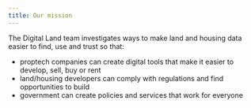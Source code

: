 ```yaml
---
title: Our mission
---
```


The Digital Land team investigates ways to make land and housing data easier to find, use and trust so that:

* proptech companies can create digital tools that make it easier to develop, sell, buy or rent
* land/housing developers can comply with regulations and find opportunities to build
* government can create policies and services that work for everyone
